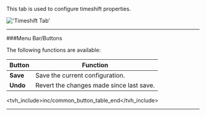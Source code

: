 This tab is used to configure timeshift properties.

!['Timeshift Tab'](static/img/doc/timeshift/tab.png)

---

###Menu Bar/Buttons

The following functions are available:

Button     | Function
-----------|---------
**Save**   | Save the current configuration.
**Undo**   | Revert the changes made since last save.
<tvh_include>inc/common_button_table_end</tvh_include>

---
